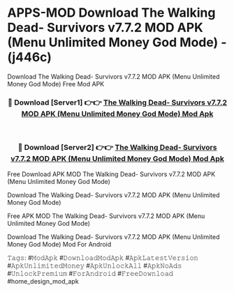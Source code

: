 # APPS-MOD Download The Walking Dead- Survivors v7.7.2 MOD APK (Menu Unlimited Money God Mode) - (j446c)
Download The Walking Dead- Survivors v7.7.2 MOD APK (Menu Unlimited Money God Mode) Free Mod APK

<div align="center">
<h3>🔴 Download [Server1] 👉👉 <a href="https://apk-comot.site?title=The_Walking_Dead-_Survivors_v7.7.2_MOD_APK_(Menu_Unlimited_Money_God_Mode)">The Walking Dead- Survivors v7.7.2 MOD APK (Menu Unlimited Money God Mode) Mod Apk</a></h3><br>

<h3>🔴 Download [Server2] 👉👉 <a href="https://apk-comot.site?title=The_Walking_Dead-_Survivors_v7.7.2_MOD_APK_(Menu_Unlimited_Money_God_Mode)">The Walking Dead- Survivors v7.7.2 MOD APK (Menu Unlimited Money God Mode) Mod Apk</a></h3>
</div>


Free Download APK MOD The Walking Dead- Survivors v7.7.2 MOD APK (Menu Unlimited Money God Mode)

Download The Walking Dead- Survivors v7.7.2 MOD APK (Menu Unlimited Money God Mode) 

Free APK MOD The Walking Dead- Survivors v7.7.2 MOD APK (Menu Unlimited Money God Mode) 

Download The Walking Dead- Survivors v7.7.2 MOD APK (Menu Unlimited Money God Mode) Mod For Android

𝚃𝚊𝚐𝚜: #𝙼𝚘𝚍𝙰𝚙𝚔 #𝙳𝚘𝚠𝚗𝚕𝚘𝚊𝚍𝙼𝚘𝚍𝙰𝚙𝚔 #𝙰𝚙𝚔𝙻𝚊𝚝𝚎𝚜𝚝𝚅𝚎𝚛𝚜𝚒𝚘𝚗 #𝙰𝚙𝚔𝚄𝚗𝚕𝚒𝚖𝚒𝚝𝚎𝚍𝙼𝚘𝚗𝚎𝚢 #𝙰𝚙𝚔𝚄𝚗𝚕𝚘𝚌𝚔𝙰𝚕𝚕 #𝙰𝚙𝚔𝙽𝚘𝙰𝚍𝚜 #𝚄𝚗𝚕𝚘𝚌𝚔𝙿𝚛𝚎𝚖𝚒𝚞𝚖 #𝙵𝚘𝚛𝙰𝚗𝚍𝚛𝚘𝚒𝚍 #𝙵𝚛𝚎𝚎𝙳𝚘𝚠𝚗𝚕𝚘𝚊𝚍 #home_design_mod_apk